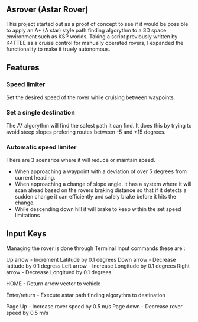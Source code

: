 ## Asrover (Astar Rover)

This project started out as a proof of concept to see if it would be possible to apply an A* (A star) style path finding algorythm to a 3D space environment such as KSP worlds.  Taking a script previously written by K4TTEE as a cruise control for manually operated rovers, I expanded the functionality to make it truely autonomous.

## Features

### Speed limiter

Set the desired speed of the rover while cruising between waypoints.

### Set a single destination

The A* algorythm will find the safest path it can find.  It does this by trying to avoid steep slopes prefering routes between -5 and +15 degrees.

### Automatic speed limiter

There are 3 scenarios where it will reduce or maintain speed.

* When approaching a waypoint with a deviation of over 5 degrees from current heading.
* When approaching a change of slope angle.  It has a system where it will scan ahead based on the rovers braking distance so that if it detects a sudden change it can efficiently and safely brake before it hits the change.
* While descending down hill it will brake to keep within the set speed limitations

## Input Keys

Managing the rover is done through Terminal Input commands these are :

Up arrow      - Increment Latitude by 0.1 degrees
Down arrow    - Decrease latitude by 0.1 degress
Left arrow    - Increase Longitude by 0.1 degrees
Right arrow   - Decrease Longitued by 0.1 degrees

HOME          - Return arrow vector to vehicle

Enter/return  - Execute astar path finding algorythm to destination

Page Up       - Increase rover speed by 0.5 m/s
Page down     - Decrease rover speed by 0.5 m/s
